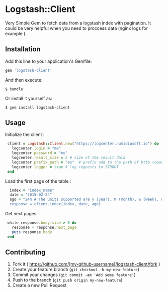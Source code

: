 # Logstash::Client

Very Simple Gem to fetch data from a logstash index with pagination. It could be very helpful when you need to proccess data (nginx logs for example ).


## Installation

Add this line to your application's Gemfile:

```ruby
gem 'logstash-client'
```

And then execute:

    $ bundle

Or install it yourself as:

    $ gem install logstash-client

## Usage

Initialize the client :

```ruby
 client = Logstash::Client.new("https://logcenter.numidiasoft.io") do |logcenter|
   logcenter.login = "me"   
   logcenter.password = "me"
   logcenter.result_size = 2 # size of the result data
   logcenter.prefix_path = "es"  # prefix add to the path of http request
   logcenter.logger = true # log requests to STDOUT
 end 
```
Load the first page of the table : 

```ruby
  index = "index_name"
  date = "2015-02-24"        
  ago = "24h # The units supported are y (year), M (month), w (week), d (day), h (hour), m (minute), and s (second).
  response = client.index(index, date, ago)
```
Get next pages

```ruby
 while response.body.size > 0 do
   response = response.next_page
   puts response.body
 end
```

## Contributing

1. Fork it ( https://github.com/[my-github-username]/logstash-client/fork )
2. Create your feature branch (`git checkout -b my-new-feature`)
3. Commit your changes (`git commit -am 'Add some feature'`)
4. Push to the branch (`git push origin my-new-feature`)
5. Create a new Pull Request
